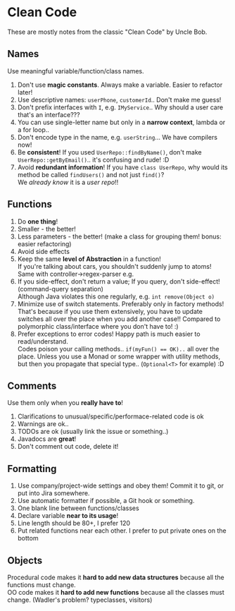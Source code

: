 
# Clean Code

These are mostly notes from the classic "Clean Code" by Uncle Bob.




## Names
Use meaningful variable/function/class names.  


1. Don't use **magic constants**. Always make a variable. Easier to refactor later!
1. Use descriptive names: `userPhone`, `customerId`.. Don't make me guess!
1. Don't prefix interfaces with `I`, e.g. `IMyService`.. Why should a user care that's an interface???
1. You can use single-letter name but only in a **narrow context**, lambda or a for loop..
1. Don't encode type in the name, e.g. `userString`... We have compilers now!
1. Be **consistent**! If you used `UserRepo::findByName()`, don't make `UserRepo::getByEmail()`.. it's confusing and rude! :D
1. Avoid **redundant information**! If you have `class UserRepo`, why would its method be called `findUsers()` and not just `find()`?  
We *already know* it is a *user repo*!!


## Functions
1. Do **one thing**!
1. Smaller - the better!
1. Less parameters - the better! (make a class for grouping them! bonus: easier refactoring)
1. Avoid side effects
1. Keep the same **level of Abstraction** in a function!  
If you're talking about cars, you shouldn't suddenly jump to atoms!  
Same with controller->regex-parser e.g.
1. If you side-effect, don't return a value; If you query, don't side-effect! (command-query separation)  
Although Java violates this one regularly, e.g. `int remove(Object o)`
1. Minimize use of switch statements. Preferably only in factory methods!  
That's because if you use them extensively, you have to update switches all over the place when you add another case!! Compared to polymorphic class/interface where you don't have to! :)
1. Prefer exceptions to error codes! Happy path is much easier to read/understand.  
Codes poison your calling methods.. `if(myFun() == OK)..` all over the place. Unless you use a Monad or some wrapper with utility methods, but then you propagate that special type.. (`Optional<T>` for example) :D


## Comments
Use them only when you **really have to**!

1. Clarifications to unusual/specific/performace-related code is ok
1. Warnings are ok..
1. TODOs are ok (usually link the issue or something..)
1. Javadocs are **great**!
1. Don't comment out code, delete it!

## Formatting
1. Use company/project-wide settings and obey them! Commit it to git, or put into Jira somewhere.  
1. Use automatic formatter if possible, a Git hook or something.
1. One blank line between functions/classes
1. Declare variable **near to its usage**!
1. Line length should be 80+, I prefer 120
1. Put related functions near each other. I prefer to put private ones on the bottom


## Objects
Procedural code makes it **hard to add new data structures** because all the functions must
change.  
OO code makes it **hard to add new functions** because all the classes must change.
(Wadler's problem? typeclasses, visitors)



